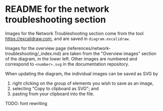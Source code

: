 # README for the network troubleshooting section

Images for the Network Troubleshooting section come from the tool https://excalidraw.com, and are saved in `diagram.excalidraw`.

Images for the overview page (references/network-troubleshooting/_index.md) are taken from the "Overview images" section of the diagram, in the lower left. Other images are numbered and correspond to `<number>.svg` in the documentation repository.

When updating the diagram, the individual images can be saved as SVG by

1. right clicking on the group of elements you wish to save as an image,
2. selecting "Copy to clipboard as SVG"; and
3. pasting from your clipboard into the file.

TODO: font rewriting
